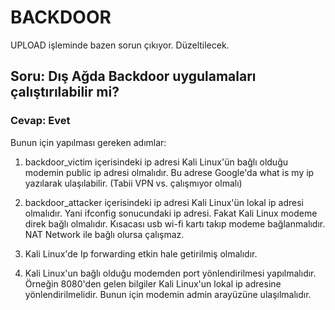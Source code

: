 # BACKDOOR

UPLOAD işleminde bazen sorun çıkıyor. Düzeltilecek.

## Soru: Dış Ağda Backdoor uygulamaları çalıştırılabilir mi? 

### Cevap: Evet

Bunun için yapılması gereken adımlar:

1) backdoor_victim içerisindeki ip adresi Kali Linux'ün bağlı olduğu modemin public ip adresi olmalıdır. Bu adrese Google'da what is my ip yazılarak ulaşılabilir. (Tabii VPN vs. çalışmıyor olmalı)

2) backdoor_attacker içerisindeki ip adresi Kali Linux'ün lokal ip adresi olmalıdır. Yani ifconfig sonucundaki ip adresi. Fakat Kali Linux modeme direk bağlı olmalıdır. Kısacası usb wi-fi kartı takıp modeme bağlanmalıdır. NAT Network ile bağlı olursa çalışmaz.

3) Kali Linux'de Ip forwarding etkin hale getirilmiş olmalıdır.

4) Kali Linux'un bağlı olduğu modemden port yönlendirilmesi yapılmalıdır. Örneğin 8080'den gelen bilgiler Kali Linux'un lokal ip adresine yönlendirilmelidir. Bunun için modemin admin arayüzüne ulaşılmalıdır.